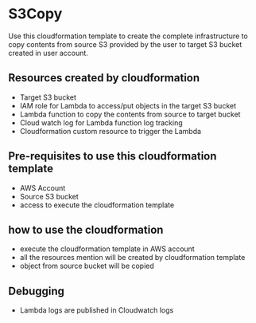 # S3Copy

Use this cloudformation template to create the complete infrastructure to copy contents from source S3 provided by the user to target S3 bucket created in user account. 

## Resources created by cloudformation

- Target S3 bucket
- IAM role for Lambda to access/put objects in the target S3 bucket
- Lambda function to copy the contents from source to target bucket 
- Cloud watch log for Lambda function log tracking
- Cloudformation custom resource to trigger the Lambda

## Pre-requisites to use this cloudformation template

- AWS Account 
- Source S3 bucket 
- access to execute the cloudformation template

## how to use the cloudformation

- execute the cloudformation template in AWS account
- all the resources mention will be created by cloudformation template 
- object from source bucket will be copied

## Debugging

- Lambda logs are published in Cloudwatch logs

